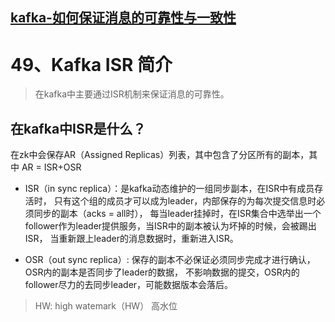 
## [kafka-如何保证消息的可靠性与一致性](https://juejin.im/post/5c46e729e51d452c8e6d5679#heading-5)

# 49、Kafka ISR 简介

> 在kafka中主要通过ISR机制来保证消息的可靠性。 

## 在kafka中ISR是什么？
在zk中会保存AR（Assigned Replicas）列表，其中包含了分区所有的副本，其中 AR = ISR+OSR

- ISR（in sync replica）：是kafka动态维护的一组同步副本，在ISR中有成员存活时，
只有这个组的成员才可以成为leader，内部保存的为每次提交信息时必须同步的副本（acks = all时），
每当leader挂掉时，在ISR集合中选举出一个follower作为leader提供服务，当ISR中的副本被认为坏掉的时候，会被踢出ISR，
当重新跟上leader的消息数据时，重新进入ISR。

- OSR（out sync replica）: 保存的副本不必保证必须同步完成才进行确认，OSR内的副本是否同步了leader的数据，
不影响数据的提交，OSR内的follower尽力的去同步leader，可能数据版本会落后。
 


> HW: high watemark（HW） 高水位





